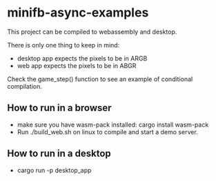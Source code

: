 # minifb-async-examples
This project can be compiled to webassembly and desktop.

There is only one thing to keep in mind:
* desktop app expects the pixels to be in ARGB
* web app expects the pixels to be in ABGR

Check the game_step() function to see an example of
conditional compilation.

## How to run in a browser

* make sure you have wasm-pack installed: cargo install wasm-pack
* Run ./build_web.sh on linux to compile and start a demo server.

## How to run in a desktop

* cargo run -p desktop_app
